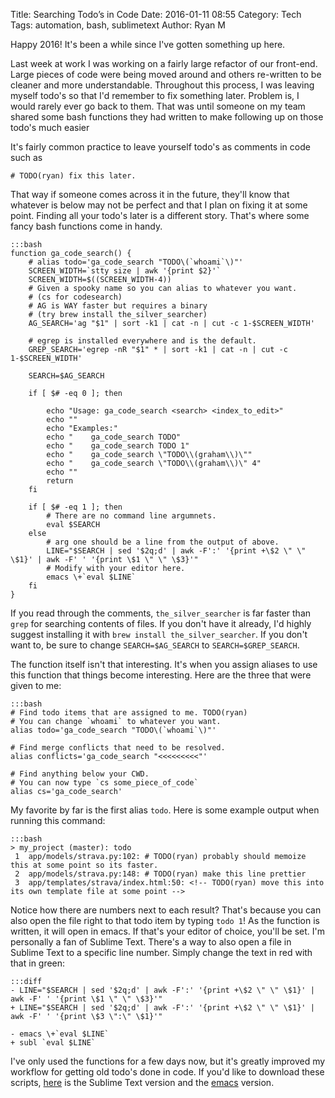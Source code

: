 Title: Searching Todo’s in Code
Date: 2016-01-11 08:55
Category: Tech
Tags: automation, bash, sublimetext
Author: Ryan M

Happy 2016! It's been a while since I've gotten something up here.
<!-- PELICAN_BEGIN_SUMMARY -->
Last week at work I was working on a fairly large refactor of our front-end. Large pieces of code were being moved around and others re-written to be cleaner and more understandable. Throughout this process, I was leaving myself todo's so that I'd remember to fix something later.  Problem is, I would rarely ever go back to them. That was until someone on my team shared some bash functions they had written to make following up on those todo's much easier
<!-- PELICAN_END_SUMMARY -->

It's fairly common practice to leave yourself todo's as comments in code such as

	# TODO(ryan) fix this later.

That way if someone comes across it in the future, they'll know that whatever is below may not be perfect and that I plan on fixing it at some point. Finding all your todo's later is a different story. That's where some fancy bash functions come in handy.

	:::bash
    function ga_code_search() {
        # alias todo='ga_code_search "TODO\(`whoami`\)"'
        SCREEN_WIDTH=`stty size | awk '{print $2}'`
        SCREEN_WIDTH=$((SCREEN_WIDTH-4))
        # Given a spooky name so you can alias to whatever you want. 
        # (cs for codesearch)
        # AG is WAY faster but requires a binary 
        # (try brew install the_silver_searcher)
        AG_SEARCH='ag "$1" | sort -k1 | cat -n | cut -c 1-$SCREEN_WIDTH'

        # egrep is installed everywhere and is the default.
        GREP_SEARCH='egrep -nR "$1" * | sort -k1 | cat -n | cut -c 1-$SCREEN_WIDTH'

        SEARCH=$AG_SEARCH

        if [ $# -eq 0 ]; then

            echo "Usage: ga_code_search <search> <index_to_edit>"
            echo ""
            echo "Examples:"
            echo "    ga_code_search TODO"
            echo "    ga_code_search TODO 1"
            echo "    ga_code_search \"TODO\\(graham\\)\""
            echo "    ga_code_search \"TODO\\(graham\\)\" 4"
            echo ""        
            return
        fi
        
        if [ $# -eq 1 ]; then
            # There are no command line argumnets.
            eval $SEARCH
        else
            # arg one should be a line from the output of above.
            LINE="$SEARCH | sed '$2q;d' | awk -F':' '{print +\$2 \" \" \$1}' | awk -F' ' '{print \$1 \" \" \$3}'"
            # Modify with your editor here.
            emacs \+`eval $LINE`
        fi    
    }


If you read through the comments, `the_silver_searcher` is far faster than `grep` for searching contents of files. If you don't have it already, I'd highly suggest installing it with `brew install the_silver_searcher`. If you don't want to, be sure to change `SEARCH=$AG_SEARCH` to `SEARCH=$GREP_SEARCH`.

The function itself isn't that interesting. It's when you assign aliases to use this function that things become interesting. Here are the three that were given to me:

	:::bash
	# Find todo items that are assigned to me. TODO(ryan)
	# You can change `whoami` to whatever you want.
	alias todo='ga_code_search "TODO\(`whoami`\)"'

	# Find merge conflicts that need to be resolved.
	alias conflicts='ga_code_search "<<<<<<<<<"'

	# Find anything below your CWD.
	# You can now type `cs some_piece_of_code`
	alias cs='ga_code_search'

My favorite by far is the first alias `todo`. Here is some example output when running this command:


	:::bash
    > my_project (master): todo
     1	app/models/strava.py:102: # TODO(ryan) probably should memoize this at some point so its faster.
     2	app/models/strava.py:148: # TODO(ryan) make this line prettier
     3	app/templates/strava/index.html:50: <!-- TODO(ryan) move this into its own template file at some point -->



Notice how there are numbers next to each result? That's because you can also open the file right to that todo item by typing `todo 1`! As the function is written, it will open in emacs. If that's your editor of choice, you'll be set. I'm personally a fan of Sublime Text. There's a way to also open a file in Sublime Text to a specific line number. Simply change the text in red with that in green:


	:::diff
	- LINE="$SEARCH | sed '$2q;d' | awk -F':' '{print +\$2 \" \" \$1}' | awk -F' ' '{print \$1 \" \" \$3}'"
	+ LINE="$SEARCH | sed '$2q;d' | awk -F':' '{print +\$2 \" \" \$1}' | awk -F' ' '{print \$3 \":\" \$1}'"

	- emacs \+`eval $LINE`
	+ subl `eval $LINE`

I've only used the functions for a few days now, but it's greatly improved my workflow for getting old todo's done in code. If you'd like to download these scripts, [here](https://gist.github.com/2819e0576e9280a985ae) is the Sublime Text version and the [emacs](https://gist.github.com/1351952bdc55d206d939) version.
